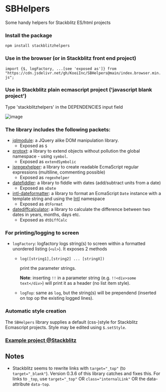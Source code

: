 # SBHelpers
Some handy helpers for Stackblitz ES/html projects

### Install the package
`npm install stackblitzhelpers`

### Use in the browser (or in Stackblitz front end project)
`import {$, logFactory, ...[see 'exposed as']} from "https://cdn.jsdelivr.net/gh/KooiInc/SBHelpers@main/index.browser.min.js";`

### Use in Stackblitz plain ecmascript project ('javascript blank project')
Type 'stackblitzhelpers' in the DEPENDENCIES input field

![image](https://github.com/KooiInc/SBHelpers/assets/836043/f1e33a6a-48d4-4d58-acb3-7150cd77806e)

### The library includes the following packets:

- [jqlmodule](https://www.npmjs.com/package/jqlmodule): a JQuery alike DOM manipulation library. 
  - Exposed as `$`
- [protoxt](https://www.npmjs.com/package/protoxt): a library to extend objects without pollution the global namespace - using `symbol`. 
  - Exposed as `extendSymbolic`
- [jsregexhelper](https://www.npmjs.com/package/jsregexphelper): a library to create readable EcmaScript regular expressions (multiline, commenting possible)
  - Exposed as `regexhelper`
- [datefiddler](https://www.npmjs.com/package/datefiddler): a library to fiddle with dates (add/subtract units from a date)
  - Exposed as `xDate`
- [intl-dateformatter](https://www.npmjs.com/package/intl-dateformatter): a library to format an EcmaScript `Date` instance with a template string and using the [Intl](https://developer.mozilla.org/en-US/docs/Web/JavaScript/Reference/Global_Objects/Intl) namespace
  - Exposed as `dtFormat`
- [datediffcalculator](https://www.npmjs.com/package/datediffcalculator): a library to calculate the difference between two dates in years, months, days etc.
  - Exposed as `dtDiffCalc`

### For printing/logging to screen
- `logFactory`: logfactory logs string(s) to screen within a formatted unordered listing (`<ul>`). It exposes 2 methods
  - `log([string1],[string2] ... [stringX])`
    
    print the parameter strings.
    
    <b>Note</b>: inserting `!!` in a parameter string (e.g. `!!<div>some text</div>`) will print it as a header (no list item style).
  - `logTop`: same as `log`, but the string(s) will be prependend (inserted on top op the existing logged lines).

### Automatic style creation
The `SBHelpers` library supplies a default (css-)style for Stackblitz Ecmascript projects. Style may be edited using `$.setStyle`.

### [Example project @Stackblitz](https://stackblitz.com/edit/js-eukuys?file=index.js)

## Notes
- Stackblitz seems to rewrite links with `target="_top"` (to `target="_blank"`). 
  Version 0.3.6 of this library catches and fixes this. For links to `_top`, 
  use `target="_top"` OR `class="internalLink"` OR the data-attribute `data-top`.

